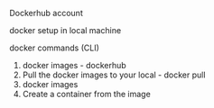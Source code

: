 

Dockerhub account

docker setup in local machine

docker commands (CLI)


1. docker images - dockerhub 
2. Pull the docker images to your local - docker pull
3. docker images
4. Create a container from the image